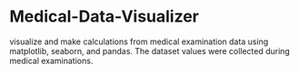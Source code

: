 # Medical-Data-Visualizer
 visualize and make calculations from medical examination data using matplotlib, seaborn, and pandas. The dataset values were collected during medical examinations.
